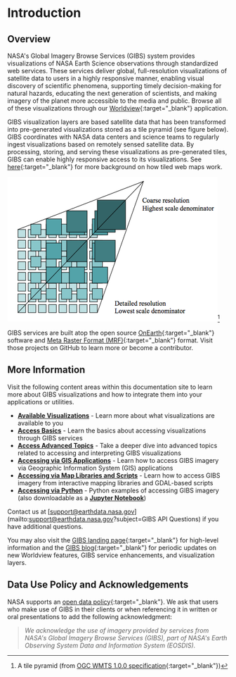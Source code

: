 # Introduction
## Overview
NASA's Global Imagery Browse Services (GIBS) system provides visualizations of NASA Earth Science observations through standardized web services. These services deliver global, full-resolution visualizations of satellite data to users in a highly responsive manner, enabling visual discovery of scientific phenomena, supporting timely decision-making for natural hazards, educating the next generation of scientists, and making imagery of the planet more accessible to the media and public. Browse all of these visualizations through our [Worldview](https://worldview.earthdata.nasa.gov){:target="_blank"} application.

GIBS visualization layers are based satellite data that has been transformed into pre-generated visualizations stored as a tile pyramid (see figure below).  GIBS coordinates with NASA data centers and science teams to regularly ingest visualizations based on remotely sensed satellite data.  By processing, storing, and serving these visualizations as pre-generated tiles, GIBS can enable highly responsive access to its visualizations.  See [here](https://en.wikipedia.org/wiki/Tiled_web_map){:target="_blank"} for more background on how tiled web maps work.

![tile_pyramid](img/tile_pyramid.png)[^1]
[^1]: A tile pyramid (from [OGC WMTS 1.0.0 specification](http://www.opengeospatial.org/standards/wmts){:target="_blank"})

GIBS services are built atop the open source [OnEarth](https://github.com/nasa-gibs/onearth){:target="_blank"} software and [Meta Raster Format (MRF)](https://github.com/nasa-gibs/mrf){:target="_blank"} format. Visit those projects on GitHub to learn more or become a contributor.

## More Information
Visit the following content areas within this documentation site to learn more about GIBS visualizations and how to integrate them into your applications or utilities.

* [**Available Visualizations**](./available-visualizations/) - Learn more about what visualizations are available to you
* [**Access Basics**](./access-basics/) - Learn the basics about accessing visualizations through GIBS services
* [**Access Advanced Topics**](./access-advanced-topics/) - Take a deeper dive into advanced topics related to accessing and interpreting GIBS visualizations
* [**Accessing via GIS Applications**](./gis-usage/) - Learn how to access GIBS imagery via Geographic Information System (GIS) applications
* [**Accessing via Map Libraries and Scripts**](./map-library-usage/) - Learn how to access GIBS imagery from interactive mapping libraries and GDAL-based scripts
* [**Accessing via Python**](./python-examples/gibs-jupyter-notebook/) - Python examples of accessing GIBS imagery (also downloadable as a [**Jupyter Notebook**](https://github.com/nasa-gibs/gibs-api-docs/raw/main/docs/python-examples/gibs-jupyter-notebook.ipynb))

Contact us at [support@earthdata.nasa.gov](mailto:support@earthdata.nasa.gov?subject=GIBS API Questions) if you have additional questions. 

You may also visit the [GIBS landing page](https://earthdata.nasa.gov/gibs){:target="_blank"} for high-level information and the [GIBS blog](https://wiki.earthdata.nasa.gov/pages/viewrecentblogposts.action?key=GIBS){:target="_blank"} for periodic updates on new Worldview features, GIBS service enhancements, and visualization layers.

## Data Use Policy and Acknowledgements

NASA supports an [open data policy](https://earthdata.nasa.gov/earth-science-data-systems-program/policies){:target="_blank"}. We ask that users who make use of GIBS in their clients or when referencing it in written or oral presentations to add the following acknowledgment:

> _We acknowledge the use of imagery provided by services from NASA's Global Imagery Browse Services (GIBS), part of NASA's Earth Observing System Data and Information System (EOSDIS)._
